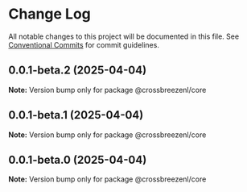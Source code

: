 # Change Log

All notable changes to this project will be documented in this file.
See [Conventional Commits](https://conventionalcommits.org) for commit guidelines.

## 0.0.1-beta.2 (2025-04-04)

**Note:** Version bump only for package @crossbreezenl/core

## 0.0.1-beta.1 (2025-04-04)

**Note:** Version bump only for package @crossbreezenl/core

## 0.0.1-beta.0 (2025-04-04)

**Note:** Version bump only for package @crossbreezenl/core
